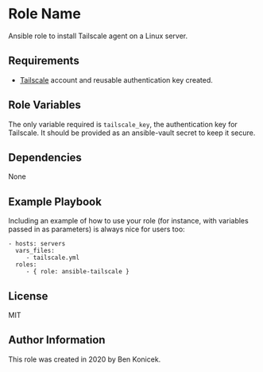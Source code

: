 Role Name
=========

Ansible role to install Tailscale agent on a Linux server.

Requirements
------------

- [Tailscale](https://tailscale.com/) account and reusable authentication key created.

Role Variables
--------------

The only variable required is `tailscale_key`, the authentication key for Tailscale. It should be provided as an ansible-vault secret to keep it secure.

Dependencies
------------

None

Example Playbook
----------------

Including an example of how to use your role (for instance, with variables passed in as parameters) is always nice for users too:

    - hosts: servers
      vars_files:
         - tailscale.yml
      roles:
         - { role: ansible-tailscale }

License
-------

MIT

Author Information
------------------

This role was created in 2020 by Ben Konicek.